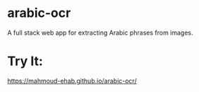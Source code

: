 # arabic-ocr
A full stack web app for extracting Arabic phrases from images.

# Try It: 
https://mahmoud-ehab.github.io/arabic-ocr/
